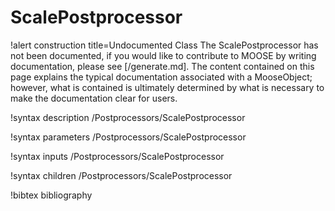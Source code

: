 <!-- MOOSE Documentation Stub: Remove this when content is added. -->

# ScalePostprocessor

!alert construction title=Undocumented Class
The ScalePostprocessor has not been documented, if you would like to contribute to MOOSE by
writing documentation, please see [/generate.md]. The content contained on this page explains
the typical documentation associated with a MooseObject; however, what is contained is ultimately
determined by what is necessary to make the documentation clear for users.

!syntax description /Postprocessors/ScalePostprocessor

!syntax parameters /Postprocessors/ScalePostprocessor

!syntax inputs /Postprocessors/ScalePostprocessor

!syntax children /Postprocessors/ScalePostprocessor

!bibtex bibliography
